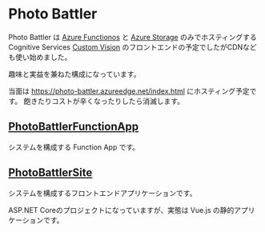# Photo Battler

Photo Battler は [Azure Functionos](https://azure.microsoft.com/ja-jp/services/functions/) と
 [Azure Storage](https://azure.microsoft.com/ja-jp/services/storage/) のみでホスティングする
 Cognitive Services [Custom Vision](https://azure.microsoft.com/ja-jp/services/cognitive-services/custom-vision-service/) 
のフロントエンドの予定でしたがCDNなども使い始めました。

趣味と実益を兼ねた構成になっています。

当面は https://photo-battler.azureedge.net/index.html にホスティング予定です。
飽きたりコストが辛くなったりしたら消滅します。


## [PhotoBattlerFunctionApp](./PhotoBattlerFunctionApp)

システムを構成する Function App です。


## [PhotoBattlerSite](./PhotoBattlerSite)

システムを構成するフロントエンドアプリケーションです。

ASP.NET Coreのプロジェクトになっていますが、実態は Vue.js の静的アプリケーションです。

